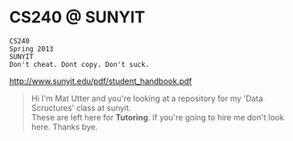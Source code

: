 CS240 @ SUNYIT
==============
```
CS240
Spring 2013
SUNYIT
Don't cheat. Dont copy. Don't suck.
```
http://www.sunyit.edu/pdf/student_handbook.pdf

> Hi I'm Mat Utter and you're looking at a repository for my 'Data Scructures' class at sunyit.   
> These are left here for __Tutoring__.
> If you're going to hire me don't look here.
> Thanks bye.



